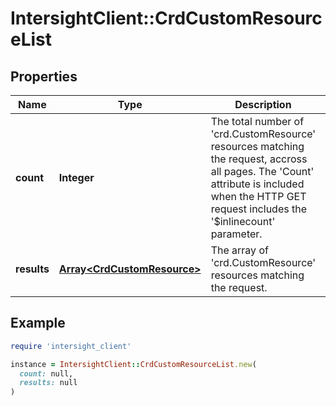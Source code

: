 # IntersightClient::CrdCustomResourceList

## Properties

| Name | Type | Description | Notes |
| ---- | ---- | ----------- | ----- |
| **count** | **Integer** | The total number of &#39;crd.CustomResource&#39; resources matching the request, accross all pages. The &#39;Count&#39; attribute is included when the HTTP GET request includes the &#39;$inlinecount&#39; parameter. | [optional] |
| **results** | [**Array&lt;CrdCustomResource&gt;**](CrdCustomResource.md) | The array of &#39;crd.CustomResource&#39; resources matching the request. | [optional] |

## Example

```ruby
require 'intersight_client'

instance = IntersightClient::CrdCustomResourceList.new(
  count: null,
  results: null
)
```

